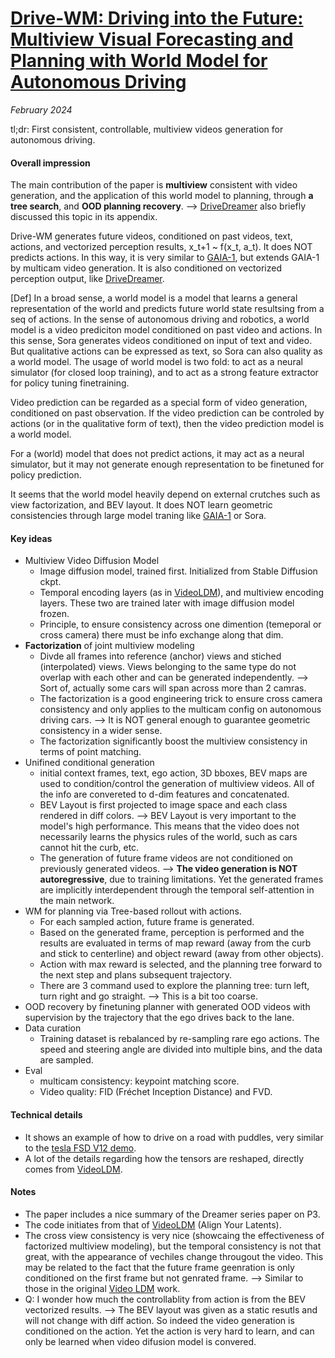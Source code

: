 # [Drive-WM: Driving into the Future: Multiview Visual Forecasting and Planning with World Model for Autonomous Driving](https://arxiv.org/abs/2311.17918)

_February 2024_

tl;dr: First consistent, controllable, multiview videos generation for autonomous driving.

#### Overall impression
The main contribution of the paper is **multiview** consistent with video generation, and the application of this world model to planning, through **a tree search**, and **OOD planning recovery**. --> [DriveDreamer](drive_dreamer.md) also briefly discussed this topic in its appendix.

Drive-WM generates future videos, conditioned on past videos, text, actions, and vectorized perception results, x_t+1 ~ f(x_t, a_t). It does NOT predicts actions. In this way, it is very similar to [GAIA-1](gaia_1.md), but extends GAIA-1 by multicam video generation. It is also conditioned on vectorized perception output, like [DriveDreamer](drive_dreamer.md).

[Def] In a broad sense, a world model is a model that learns a general representation of the world and predicts future world state resultsing from a seq of actions. In the sense of autonomous driving and robotics, a world model is a video prediciton model conditioned on past video and actions. In this sense, Sora generates videos conditioned on input of text and video. But qualitative actions can be expressed as text, so Sora can also quality as a world model. The usage of world model is two fold: to act as a neural simulator (for closed loop training), and to act as a strong feature extractor for policy tuning finetraining.

Video prediction can be regarded as a special form of video generation, conditioned on past observation. If the video prediction can be controled by actions (or in the qualitative form of text), then the video prediction model is a world model.

For a (world) model that does not predict actions, it may act as a neural simulator, but it may not generate enough representation to be finetuned for policy prediction.

It seems that the world model heavily depend on external crutches such as view factorization, and BEV layout. It does NOT learn geometric consistencies through large model traning like [GAIA-1](gaia_1.md) or Sora.

#### Key ideas
- Multiview Video Diffusion Model
	- Image diffusion model, trained first. Initialized from Stable Diffusion ckpt.
	- Temporal encoding layers (as in [VideoLDM](video_ldm.md)), and multiview encoding layers. These two are trained later with image diffusion model frozen.
	- Principle, to ensure consistency across one dimention (temeporal or cross camera) there must be info exchange along that dim.
- **Factorization** of joint multiview modeling
	- Divde all frames into reference (anchor) views and stiched (interpolated) views. Views belonging to the same type do not overlap with each other and can be generated independently. --> Sort of, actually some cars will span across more than 2 camras.
	- The factorization is a good engineering trick to ensure cross camera consistency and only applies to the multicam config on autonomous driving cars. -->  It is NOT general enough to guarantee geometric consistency in a wider sense.
	- The factorization significantly boost the multiview consistency in terms of point matching.
- Unifined conditional generation
	- initial context frames, text, ego action, 3D bboxes, BEV maps are used to condition/control the generation of multiview videos. All of the info are convereted to d-dim features and concatenated.
	- BEV Layout is first projected to image space and each class rendered in diff colors. --> BEV Layout is very important to the model's high performance. This means that the video does not necessarily learns the physics rules of the world, such as cars cannot hit the curb, etc.
	- The generation of future frame videos are not conditioned on previously generated videos. --> **The video generation is NOT autoregressive**, due to training limitations. Yet the generated frames are implicitly interdependent through the temporal self-attention in the main network.
- WM for planning via Tree-based rollout with actions. 
	- For each sampled action, future frame is generated.
	- Based on the generated frame, perception is performed and the results are evaluated in terms of map reward (away from the curb and stick to centerline) and object reward (away from other objects).
	- Action with max reward is selected, and the planning tree forward to the next step and plans subsequent trajectory.
	- There are 3 command used to explore the planning tree: turn left, turn right and go straight. --> This is a bit too coarse.
- OOD recovery by finetuning planner with generated OOD videos with supervision by the trajectory that the ego drives back to the lane. 
- Data curation
	- Training dataset is rebalanced by re-sampling rare ego actions. The speed and steering angle are divided into multiple bins, and the data are sampled. 
- Eval
	- multicam consistency: keypoint matching score. 
	- Video quality: FID (Fréchet Inception Distance) and FVD.

#### Technical details
- It shows an example of how to drive on a road with puddles, very similar to the [tesla FSD V12 demo](https://x.com/AIDRIVR/status/1760841783708418094).
- A lot of the details regarding how the tensors are reshaped, directly comes from [VideoLDM](video_ldm.md).

#### Notes
- The paper includes a nice summary of the Dreamer series paper on P3.
- The code initiates from that of [VideoLDM](video_ldm.md) (Align Your Latents). 
- The cross view consistency is very nice (showcaing the effectiveness of factorized multiview modeling), but the temporal consistency is not that great, with the appearance of vechiles change througout the video. This may be related to the fact that the future frame geenration is only conditioned on the first frame but not genrated frame. --> Similar to those in the original [Video LDM](video_ldm.md) work.
- Q: I wonder how much the controllablity from action is from the BEV vectorized results. --> The BEV layout was given as a static resutls and will not change with diff action. So indeed the video generation is conditioned on the action. Yet the action is very hard to learn, and can only be learned when video difusion model is convered. 